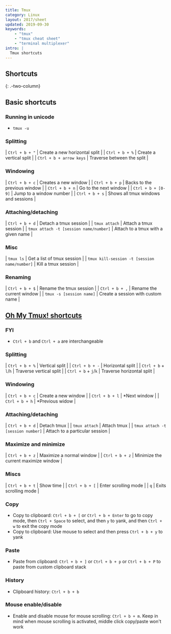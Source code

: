 ```yaml
---
title: Tmux
category: Linux
layout: 2017/sheet
updated: 2019-09-30
keywords:
    - "tmux"
    - "tmux cheat sheet"
    - "terminal multiplexer"
intro: |
  Tmux shortcuts 
---
```


Shortcuts
---------
{: .-two-column}

## Basic shortcuts

### Running in unicode

+ `tmux -u`

### Splitting

| `Ctrl + b + "` | Create a new horizontal split |
| `Ctrl + b + %` | Create a vertical split |
| `Ctrl + b + arrow keys` | Traverse between the split |

### Windowing

| `Ctrl + b + c` | Creates a new window |
| `Ctrl + b + p` | Backs to the previous window |
| `Ctrl + b + n` | Go to the next window |
| `Ctrl + b + [0-9]` | Jump to a window number |
| `Ctrl + b + s` | Shows all tmux windows and sessions |

### Attaching/detaching 

| `Ctrl + b + d` | Detach a tmux session |
| `tmux attach`  | Attach a tmux session |
| `tmux attach -t [session name/number]` | Attach to a tmux with a given name |

### Misc

| `tmux ls` | Get a list of tmux session |
| `tmux kill-session -t [session name/number]` | Kill a tmux session |

### Renaming

| `Ctrl + b + $` | Rename the tmux session |
| `Ctrl + b + ,` | Rename the current window |
| `tmux -s [session name]` | Create a session with custom name |

## [Oh My Tmux! shortcuts](https://github.com/gpakosz/.tmux)

### FYI

+ `Ctrl + b` and `Ctrl + a` are interchangeable


### Splitting

| `Ctrl + b + %` | Vertical split |
| `Ctrl + b + -` | Horizontal split |
| `Ctrl + b` + `l`/`h` | Traverse vertical split |
| `Ctrl + b` + `j`/`k` | Traverse horizontal split | 

### Windowing

| `Ctrl + b + c` | Create a new window |
| `Ctrl + b + l` | *Next window |
| `Ctrl + b + h` | *Previous widow |


### Attaching/detaching

| `Ctrl + b + d` | Detach tmux |
| `tmux attach` | Attach tmux |
| `tmux attach -t [session number]` | Attach to a particular session |



### Maximize and minimize

| `Ctrl + b + z` | Maximize a normal window |
| `Ctrl + b + z` | Minimize the current maximize window |

### Miscs

| `Ctrl + b + t` | Show time |
| `Ctrl + b + [` | Enter scrolling mode |
| `q` | Exits scrolling mode |

### Copy

+ Copy to clipboard: `Ctrl + b + [` or `Ctrl + b + Enter` to go to copy mode, then `Ctrl + Space` to select, and then `y` to yank, and then `Ctrl + w` to exit the copy mode 
+ Copy to clipboard: Use mouse to select and then press `Ctrl + b + y` to yank

### Paste

+ Paste from clipboard: `Ctrl + b + ]` or `Ctrl + b + p` or `Ctrl + b + P` to paste from custom clipboard stack

### History

+ Clipboard history: `Ctrl + b + b`

### Mouse enable/disable

+ Enable and disable mouse for mouse scrolling: `Ctrl + b + m`. Keep in mind when mouse scrolling is activated, middle click copy/paste won't work
